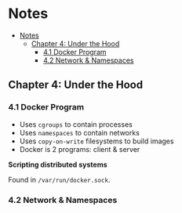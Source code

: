 # Notes

- [Notes](#notes)
  - [Chapter 4: Under the Hood](#chapter-4-under-the-hood)
    - [4.1 Docker Program](#41-docker-program)
    - [4.2 Network & Namespaces](#42-network--namespaces)

## Chapter 4: Under the Hood

### 4.1 Docker Program

* Uses `cgroups` to contain processes
* Uses `namespaces` to contain networks
* Uses `copy-on-write` filesystems to build images
* Docker is 2 programs: client & server

**Scripting distributed systems**

Found in `/var/run/docker.sock`.

### 4.2 Network & Namespaces